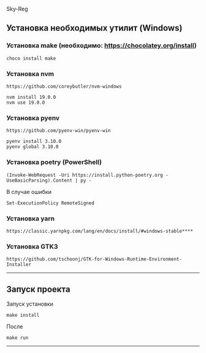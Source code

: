 Sky-Reg

Установка необходимых утилит (Windows)
------------

### Установка make (необходимо: https://chocolatey.org/install)
~~~
choco install make
~~~
### Установка nvm
~~~
https://github.com/coreybutler/nvm-windows
~~~
~~~
nvm install 19.0.0
nvm use 19.0.0
~~~
### Установка pyenv
~~~
https://github.com/pyenv-win/pyenv-win
~~~
~~~
pyenv install 3.10.0
pyenv global 3.10.0
~~~

### Установка poetry (PowerShell)
~~~
(Invoke-WebRequest -Uri https://install.python-poetry.org -UseBasicParsing).Content | py -
~~~
В случае ошибки
~~~
Set-ExecutionPolicy RemoteSigned
~~~
### Установка yarn
~~~
https://classic.yarnpkg.com/lang/en/docs/install/#windows-stable****
~~~
### Установка GTK3
~~~
https://github.com/tschoonj/GTK-for-Windows-Runtime-Environment-Installer
~~~
------------

Запуск проекта
------------
Запуск установки
~~~
make install
~~~
После
~~~
make run
~~~
------------
